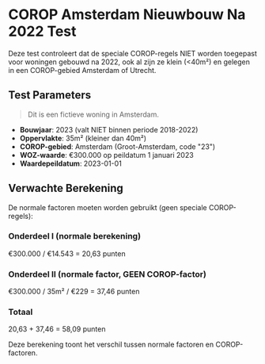 # COROP Amsterdam Nieuwbouw Na 2022 Test

Deze test controleert dat de speciale COROP-regels NIET worden toegepast voor woningen gebouwd na 2022, ook al zijn ze klein (<40m²) en gelegen in een COROP-gebied Amsterdam of Utrecht.

## Test Parameters

> Dit is een fictieve woning in Amsterdam.

- **Bouwjaar**: 2023 (valt NIET binnen periode 2018-2022)
- **Oppervlakte**: 35m² (kleiner dan 40m²)
- **COROP-gebied**: Amsterdam (Groot-Amsterdam, code "23")
- **WOZ-waarde**: €300.000 op peildatum 1 januari 2023
- **Waardepeildatum**: 2023-01-01

## Verwachte Berekening

De normale factoren moeten worden gebruikt (geen speciale COROP-regels):

### Onderdeel I (normale berekening)

€300.000 / €14.543 = 20,63 punten

### Onderdeel II (normale factor, GEEN COROP-factor)

€300.000 / 35m² / €229 = 37,46 punten

### Totaal

20,63 + 37,46 = 58,09 punten

Deze berekening toont het verschil tussen normale factoren en COROP-factoren.
